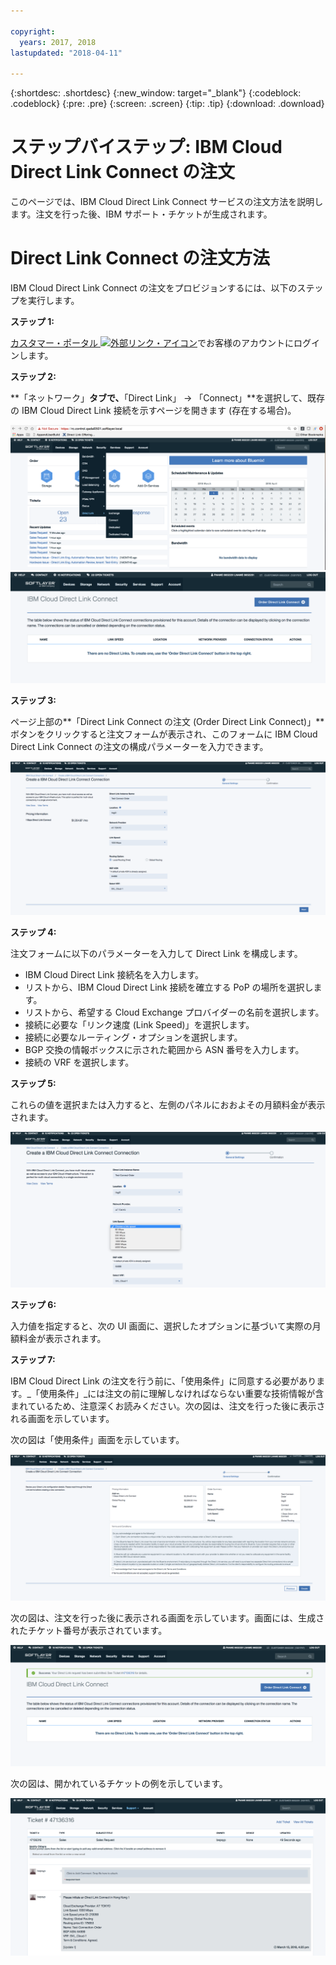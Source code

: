 ```yaml
---

copyright:
  years: 2017, 2018
lastupdated: "2018-04-11"

---
```


{:shortdesc: .shortdesc}
{:new_window: target="_blank"}
{:codeblock: .codeblock}
{:pre: .pre}
{:screen: .screen}
{:tip: .tip}
{:download: .download}


# ステップバイステップ: IBM Cloud Direct Link Connect の注文

このページでは、IBM Cloud Direct Link Connect サービスの注文方法を説明します。注文を行った後、IBM サポート・チケットが生成されます。

# Direct Link Connect の注文方法

IBM Cloud Direct Link Connect の注文をプロビジョンするには、以下のステップを実行します。

**ステップ 1:**

[カスタマー・ポータル ![外部リンク・アイコン](../../icons/launch-glyph.svg "外部リンク・アイコン")](https://control.softlayer.com/)でお客様のアカウントにログインします。
  
**ステップ 2:**

**「ネットワーク」**タブで、**「Direct Link」 -> 「Connect」**を選択して、既存の IBM Cloud Direct Link 接続を示すページを開きます (存在する場合)。

![ステップ 2](images/Step2-Connect-Offering-Tab.png)
![ステップ 2a](images/Step2-Connect-List-Page.png)

**ステップ 3:**

ページ上部の**「Direct Link Connect の注文 (Order Direct Link Connect)」**ボタンをクリックすると注文フォームが表示され、このフォームに IBM Cloud Direct Link Connect の注文の構成パラメーターを入力できます。

![ステップ 3](images/Step3-Connect-Order-Page.png)

**ステップ 4:**

注文フォームに以下のパラメーターを入力して Direct Link を構成します。

  - IBM Cloud Direct Link 接続名を入力します。
  - リストから、IBM Cloud Direct Link 接続を確立する PoP の場所を選択します。
  - リストから、希望する Cloud Exchange プロバイダーの名前を選択します。
  - 接続に必要な「リンク速度 (Link Speed)」を選択します。
  - 接続に必要なルーティング・オプションを選択します。
  - BGP 交換の情報ボックスに示された範囲から ASN 番号を入力します。
  - 接続の VRF を選択します。

**ステップ 5:**

これらの値を選択または入力すると、左側のパネルにおおよその月額料金が表示されます。

![ステップ 5](images/Step5-Connect-Link-Speeds.png)

**ステップ 6:**

入力値を指定すると、次の UI 画面に、選択したオプションに基づいて実際の月額料金が表示されます。

**ステップ 7:**

IBM Cloud Direct Link の注文を行う前に、「使用条件」に同意する必要があります。_「使用条件」_には注文の前に理解しなければならない重要な技術情報が含まれているため、注意深くお読みください。次の図は、注文を行った後に表示される画面を示しています。

次の図は「使用条件」画面を示しています。

![ステップ 7](images/Step7-Connect-Summary-Page.png)

次の図は、注文を行った後に表示される画面を示しています。画面には、生成されたチケット番号が表示されています。

![ステップ 7a](images/Step7-Connect-Ticket-Generated.png)

次の図は、開かれているチケットの例を示しています。

![ステップ 7b](images/Step7-Connect-Ticket-Details.png)
